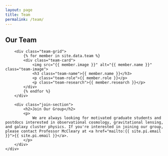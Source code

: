 ```yaml
---
layout: page
title: Team
permalink: /team/
---
```


<section class="section">
    <div class="container">
        <div class="section-header">
            <h1>Our Team</h1>
            <div class="section-line"></div>
        </div>
        
        <div class="team-grid">
            {% for member in site.data.team %}
            <div class="team-card">
                <img src="{{ member.image }}" alt="{{ member.name }}" class="team-image">
                <h3 class="team-name">{{ member.name }}</h3>
                <p class="team-role">{{ member.role }}</p>
                <p class="team-research">{{ member.research }}</p>
            </div>
            {% endfor %}
        </div>
        
        <div class="join-section">
            <h2>Join Our Group</h2>
            <p>
                We are always looking for motivated graduate students and postdocs interested in observational cosmology, gravitational lensing, and galaxy cluster physics. If you're interested in joining our group, please contact Professor McCleary at <a href="mailto:{{ site.pi.email }}">{{ site.pi.email }}</a>.
            </p>
        </div>
    </div>
</section>

<style>
.join-section {
    max-width: 800px;
    margin: 5rem auto 0;
    text-align: center;
    padding: 3rem;
    background: #1a1f2e;
    border-radius: 12px;
    border: 1px solid #2d3748;
}

.join-section h2 {
    color: #6366f1;
    margin-bottom: 1.5rem;
}

.join-section p {
    font-size: 1.125rem;
    line-height: 1.8;
}
</style>